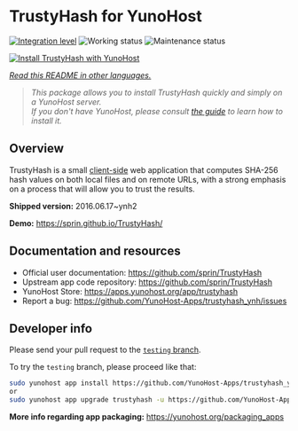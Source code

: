 <!--
N.B.: This README was automatically generated by <https://github.com/YunoHost/apps/tree/master/tools/readme_generator>
It shall NOT be edited by hand.
-->

# TrustyHash for YunoHost

[![Integration level](https://dash.yunohost.org/integration/trustyhash.svg)](https://ci-apps.yunohost.org/ci/apps/trustyhash/) ![Working status](https://ci-apps.yunohost.org/ci/badges/trustyhash.status.svg) ![Maintenance status](https://ci-apps.yunohost.org/ci/badges/trustyhash.maintain.svg)

[![Install TrustyHash with YunoHost](https://install-app.yunohost.org/install-with-yunohost.svg)](https://install-app.yunohost.org/?app=trustyhash)

*[Read this README in other languages.](./ALL_README.md)*

> *This package allows you to install TrustyHash quickly and simply on a YunoHost server.*  
> *If you don't have YunoHost, please consult [the guide](https://yunohost.org/install) to learn how to install it.*

## Overview

TrustyHash is a small [client-side](https://unhosted.org/) web application that
computes SHA-256 hash values on both local files and on remote URLs, with a
strong emphasis on a process that will allow you to trust the results.


**Shipped version:** 2016.06.17~ynh2

**Demo:** <https://sprin.github.io/TrustyHash/>
## Documentation and resources

- Official user documentation: <https://github.com/sprin/TrustyHash>
- Upstream app code repository: <https://github.com/sprin/TrustyHash>
- YunoHost Store: <https://apps.yunohost.org/app/trustyhash>
- Report a bug: <https://github.com/YunoHost-Apps/trustyhash_ynh/issues>

## Developer info

Please send your pull request to the [`testing` branch](https://github.com/YunoHost-Apps/trustyhash_ynh/tree/testing).

To try the `testing` branch, please proceed like that:

```bash
sudo yunohost app install https://github.com/YunoHost-Apps/trustyhash_ynh/tree/testing --debug
or
sudo yunohost app upgrade trustyhash -u https://github.com/YunoHost-Apps/trustyhash_ynh/tree/testing --debug
```

**More info regarding app packaging:** <https://yunohost.org/packaging_apps>
